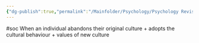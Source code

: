 ```yaml
---
{"dg-publish":true,"permalink":"/Mainfolder/Psychology/Psychology Revision/Concepts/assimilation/"}
---
```


#soc 
When an individual abandons their original culture + adopts the cultural behaviour + values of new culture
